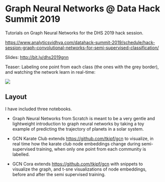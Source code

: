 Graph Neural Networks @ Data Hack Summit 2019
=========

Tutorials on Graph Neural Networks for the DHS 2019 hack session.

https://www.analyticsvidhya.com/datahack-summit-2019/schedule/hack-session-graph-convolutional-networks-for-semi-supervised-classification/

Slides: http://bit.ly/dhs2019gnn

Teaser: Labeling one point from each class (the ones with the grey border), and watching the network learn in real-time:

![](images/karate_club_embeddings_realtime.gif)



## Layout

I have included three notebooks.

 - Graph Neural Networks from Scratch is meant to be a very gentle and lightweight introduction to graph neural networks by taking a toy example of predicting the trajectory of planets in a solar system.

- GCN Karate Club extends https://github.com/tkipf/gcn to visualize, in real time how the karate club node embeddings change during semi-supervised training, when only one point from each community is labelled.

- GCN Cora extends https://github.com/tkipf/gcn with snippets to visualize the graph, and t-sne visualizations of node embeddings, before and after the semi supervised training.<br>


